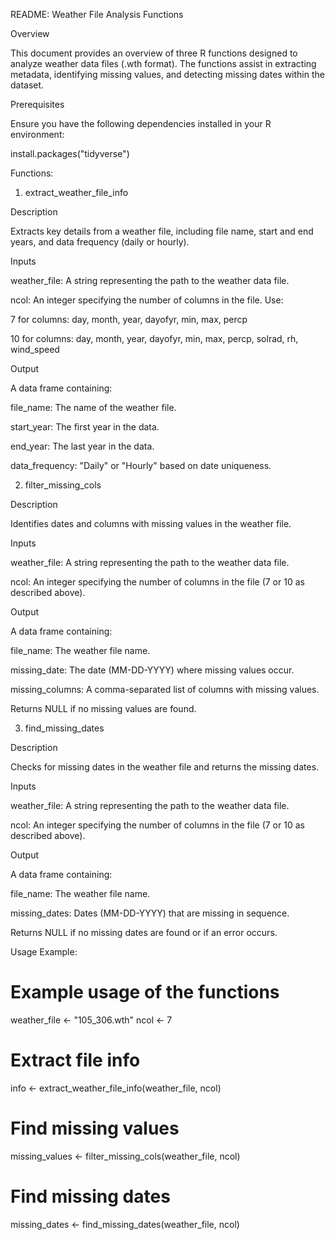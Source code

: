 README: Weather File Analysis Functions

Overview

This document provides an overview of three R functions designed to analyze weather data files (.wth format). The functions assist in extracting metadata, identifying missing values, and detecting missing dates within the dataset.

Prerequisites

Ensure you have the following dependencies installed in your R environment:

install.packages("tidyverse")








Functions:

1. extract_weather_file_info

Description

Extracts key details from a weather file, including file name, start and end years, and data frequency (daily or hourly).

Inputs

weather_file: A string representing the path to the weather data file.

ncol: An integer specifying the number of columns in the file. Use:

7 for columns: day, month, year, dayofyr, min, max, percp

10 for columns: day, month, year, dayofyr, min, max, percp, solrad, rh, wind_speed

Output

A data frame containing:

file_name: The name of the weather file.

start_year: The first year in the data.

end_year: The last year in the data.

data_frequency: "Daily" or "Hourly" based on date uniqueness.







2. filter_missing_cols

Description

Identifies dates and columns with missing values in the weather file.

Inputs

weather_file: A string representing the path to the weather data file.

ncol: An integer specifying the number of columns in the file (7 or 10 as described above).

Output

A data frame containing:

file_name: The weather file name.

missing_date: The date (MM-DD-YYYY) where missing values occur.

missing_columns: A comma-separated list of columns with missing values.

Returns NULL if no missing values are found.







3. find_missing_dates

Description

Checks for missing dates in the weather file and returns the missing dates.

Inputs

weather_file: A string representing the path to the weather data file.

ncol: An integer specifying the number of columns in the file (7 or 10 as described above).

Output

A data frame containing:

file_name: The weather file name.

missing_dates: Dates (MM-DD-YYYY) that are missing in sequence.

Returns NULL if no missing dates are found or if an error occurs.





Usage Example:

# Example usage of the functions
weather_file <- "105_306.wth"
ncol <- 7

# Extract file info
info <- extract_weather_file_info(weather_file, ncol)

# Find missing values
missing_values <- filter_missing_cols(weather_file, ncol)

# Find missing dates
missing_dates <- find_missing_dates(weather_file, ncol)




